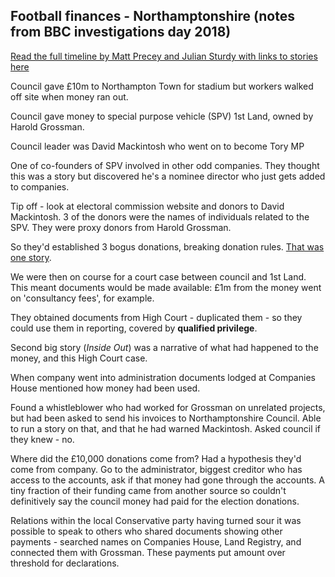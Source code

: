 ## Football finances - Northamptonshire (notes from BBC investigations day 2018)

[Read the full timeline by Matt Precey and Julian Sturdy with links to stories here](https://www.bbc.co.uk/news/uk-england-northamptonshire-36342097)

Council gave £10m to Northampton Town for stadium but workers walked off site when money ran out.

Council gave money to special purpose vehicle (SPV) 1st Land, owned by Harold Grossman.

Council leader was David Mackintosh who went on to become Tory MP

One of co-founders of SPV involved in other odd companies. They thought this was a story but discovered he's a nominee director who just gets added to companies.

Tip off - look at electoral commission website and donors to David Mackintosh. 3 of the donors were the names of individuals related to the SPV. They were proxy donors from Harold Grossman.

So they'd established 3 bogus donations, breaking donation rules. [That was one story](https://www.bbc.co.uk/news/uk-england-northamptonshire-36055614).

We were then on course for a court case between council and 1st Land. This meant documents would be made available: £1m from the money went on 'consultancy fees', for example.

They obtained documents from High Court - duplicated them - so they could use them in reporting, covered by **qualified privilege**.

Second big story (*Inside Out*) was a narrative of what had happened to the money, and this High Court case.

When company went into administration documents lodged at Companies House mentioned how money had been used.

Found a whistleblower who had worked for Grossman on unrelated projects, but had been asked to send his invoices to Northamptonshire Council. Able to run a story on that, and that he had warned Mackintosh. Asked council if they knew - no.

Where did the £10,000 donations come from? Had a hypothesis they'd come from company. Go to the administrator, biggest creditor who has access to the accounts, ask if that money had gone through the accounts. A tiny fraction of their funding came from another source so couldn't definitively say the council money had paid for the election donations.

Relations within the local Conservative party having turned sour it was possible to speak to others who shared documents showing other payments - searched names on Companies House, Land Registry, and connected them with Grossman. These payments put amount over threshold for declarations.
